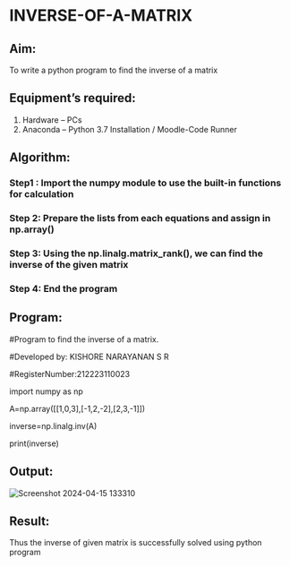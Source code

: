# INVERSE-OF-A-MATRIX
## Aim:
To write a python program to find the inverse of a matrix
## Equipment’s required:
1. 	Hardware – PCs
2. 	Anaconda – Python 3.7 Installation / Moodle-Code Runner
## Algorithm:
### Step1 : Import the numpy module to use the built-in functions for calculation
### Step 2: Prepare the lists from each equations and assign in np.array()
### Step 3: Using the np.linalg.matrix_rank(), we can find the inverse of the given matrix
### Step 4: End the program

## Program:
#Program to find the inverse of a matrix.

#Developed by: KISHORE NARAYANAN S R

#RegisterNumber:212223110023

import numpy as np

A=np.array([[1,0,3],[-1,2,-2],[2,3,-1]])

inverse=np.linalg.inv(A)

print(inverse)


## Output:
![Screenshot 2024-04-15 133310](https://github.com/KISHORENARAYANANSR/INVERSE-OF-A-MATRIX/assets/148202102/26de4406-bf09-4af6-8b06-67627da8245d)

## Result:
Thus the inverse of given matrix is successfully solved using python program

